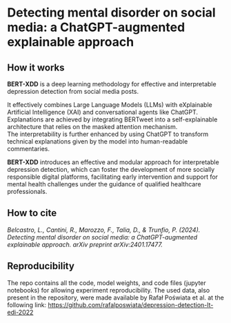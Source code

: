 # Detecting mental disorder on social media: a ChatGPT-augmented explainable approach

## How it works
**BERT-XDD** is a deep learning methodology for effective and interpretable depression detection from social media posts.

It effectively combines Large Language Models (LLMs) with eXplainable Artificial Intelligence (XAI) and conversational agents like ChatGPT.</br>
Explanations are achieved by integrating BERTweet into a self-explainable architecture that relies on the masked attention mechanism.</br>
The interpretability is further enhanced by using ChatGPT to transform technical explanations given by the model into human-readable commentaries.

**BERT-XDD** introduces an effective and modular approach for interpretable depression detection, which can foster the development of more socially responsible digital platforms, facilitating early intervention and support for
mental health challenges under the guidance of qualified healthcare professionals.

## How to cite
*Belcastro, L., Cantini, R., Marozzo, F., Talia, D., & Trunfio, P. (2024). Detecting mental disorder on social media: a ChatGPT-augmented explainable approach. arXiv preprint arXiv:2401.17477.*

## Reproducibility
The repo contains all the code, model weights, and code files (jupyter notebooks) for allowing experiment reproducibility.
The used data, also present in the repository, were made available by Rafał Poświata et al. at the following link: https://github.com/rafalposwiata/depression-detection-lt-edi-2022

